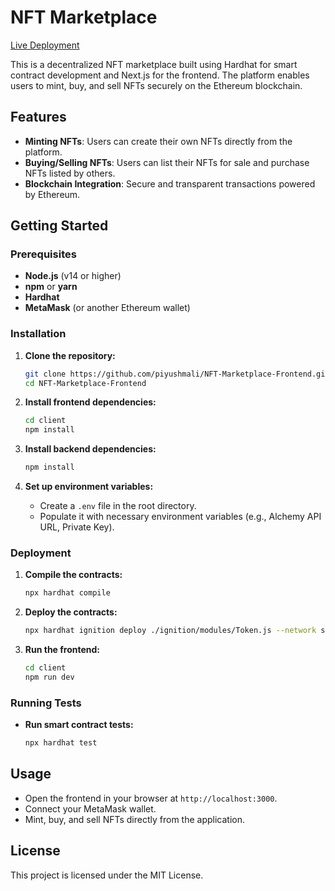 # NFT Marketplace

[Live Deployment](https://nft-marketplace-frontend-kappa.vercel.app/)

This is a decentralized NFT marketplace built using Hardhat for smart contract development and Next.js for the frontend. The platform enables users to mint, buy, and sell NFTs securely on the Ethereum blockchain.

## Features

- **Minting NFTs**: Users can create their own NFTs directly from the platform.
- **Buying/Selling NFTs**: Users can list their NFTs for sale and purchase NFTs listed by others.
- **Blockchain Integration**: Secure and transparent transactions powered by Ethereum.

## Getting Started

### Prerequisites

- **Node.js** (v14 or higher)
- **npm** or **yarn**
- **Hardhat**
- **MetaMask** (or another Ethereum wallet)

### Installation

1. **Clone the repository:**
    ```bash
    git clone https://github.com/piyushmali/NFT-Marketplace-Frontend.git
    cd NFT-Marketplace-Frontend
    ```

2. **Install frontend dependencies:**
    ```bash
    cd client
    npm install
    ```

3. **Install backend dependencies:**
    ```bash
    npm install
    ```

4. **Set up environment variables:**
    - Create a `.env` file in the root directory.
    - Populate it with necessary environment variables (e.g., Alchemy API URL, Private Key).

### Deployment

1. **Compile the contracts:**
    ```bash
    npx hardhat compile
    ```

2. **Deploy the contracts:**
    ```bash
    npx hardhat ignition deploy ./ignition/modules/Token.js --network sepolia
    ```

3. **Run the frontend:**
    ```bash
    cd client
    npm run dev
    ```

### Running Tests

- **Run smart contract tests:**
    ```bash
    npx hardhat test
    ```

## Usage

- Open the frontend in your browser at `http://localhost:3000`.
- Connect your MetaMask wallet.
- Mint, buy, and sell NFTs directly from the application.

## License

This project is licensed under the MIT License.
